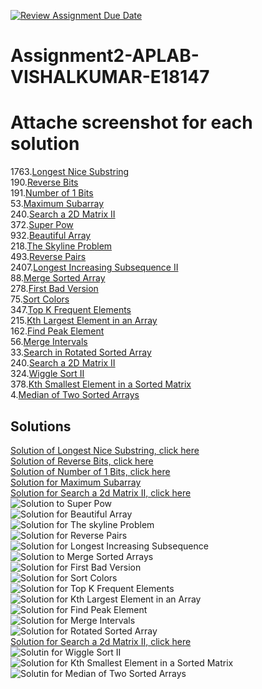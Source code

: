 [![Review Assignment Due Date](https://classroom.github.com/assets/deadline-readme-button-22041afd0340ce965d47ae6ef1cefeee28c7c493a6346c4f15d667ab976d596c.svg)](https://classroom.github.com/a/0SBMxFrj)
# Assignment2-APLAB-VISHALKUMAR-E18147 
# Attache screenshot for each solution
1763.[Longest Nice Substring](https://leetcode.com/problems/longest-nice-substring/description/)<br>
190.[Reverse Bits](https://leetcode.com/problems/reverse-bits/description/)<br>
191.[Number of 1 Bits](https://leetcode.com/problems/number-of-1-bits/description/)<br>
53.[Maximum Subarray](https://leetcode.com/problems/maximum-subarray/description/)<br>
240.[Search a 2D Matrix II](https://leetcode.com/problems/search-a-2d-matrix-ii/description/)<br>
372.[Super Pow](https://leetcode.com/problems/super-pow/description/)<br>
932.[Beautiful Array](https://leetcode.com/problems/beautiful-array/description/)<br>
218.[The Skyline Problem](https://leetcode.com/problems/the-skyline-problem/description/)<br>
493.[Reverse Pairs](https://leetcode.com/problems/reverse-pairs/description/)<br>
2407.[Longest Increasing Subsequence II](https://leetcode.com/problems/longest-increasing-subsequence-ii/description/)<br>
88.[Merge Sorted Array](https://leetcode.com/problems/merge-sorted-array/description/)<br>
278.[First Bad Version](https://leetcode.com/problems/first-bad-version/description/)<br>
75.[Sort Colors](https://leetcode.com/problems/sort-colors/description/)<br>
347.[Top K Frequent Elements](https://leetcode.com/problems/top-k-frequent-elements/description/)<br>
215.[Kth Largest Element in an Array](https://leetcode.com/problems/kth-largest-element-in-an-array/description/)<br>
162.[Find Peak Element](https://leetcode.com/problems/find-peak-element/description/)<br>
56.[Merge Intervals](https://leetcode.com/problems/merge-intervals/description/)<br>
33.[Search in Rotated Sorted Array](https://leetcode.com/problems/search-in-rotated-sorted-array/description/)<br>
240.[Search a 2D Matrix II](https://leetcode.com/problems/search-a-2d-matrix-ii/description/)<br>
324.[Wiggle Sort II](https://leetcode.com/problems/wiggle-sort-ii/description/)<br>
378.[Kth Smallest Element in a Sorted Matrix](https://leetcode.com/problems/kth-smallest-element-in-a-sorted-matrix/description/)<br>
4.[Median of Two Sorted Arrays](https://leetcode.com/problems/median-of-two-sorted-arrays/description/)<br>


## Solutions

[Solution of Longest Nice Substring, click here](https://github.com/user-attachments/assets/ed1a9897-8d7f-4ded-a06b-cc94cf1649d7)<br>
[Solution of Reverse Bits, click here](https://github.com/user-attachments/assets/b5ed4c0b-1afd-4a19-9d52-5238c81473c5)<br>
[Solution of Number of 1 Bits, click here](https://github.com/user-attachments/assets/60f04e4f-a30c-490e-b96f-2711b52ec3af)<br>
[Solution for Maximum Subarray](https://github.com/user-attachments/assets/28b54281-b9ad-4467-911a-355734ea06a8)<br>
[Solution for Search a 2d Matrix II, click here](https://github.com/user-attachments/assets/e42002dd-39d5-4641-879a-26df1cd99ade)<br>
![Solution to Super Pow](https://github.com/user-attachments/assets/b603f3ec-0503-4b37-ac7d-8080a45a6274)<br>
![Solution for Beautiful Array](https://github.com/user-attachments/assets/8e045338-1632-42be-a008-62160329c6a4)<br>
![Solution for The skyline Problem](https://github.com/user-attachments/assets/edf5814d-792c-408b-95d2-03f32c388ead)<br>
![Solution for Reverse Pairs](https://github.com/user-attachments/assets/eb14e590-662c-4fa5-a8c2-f6e974be4292)
![Solution for Longest Increasing Subsequence](https://github.com/user-attachments/assets/18086345-31b7-47fb-a9d8-4366b8d739fa)<br>
![Solution to Merge Sorted Arrays](https://github.com/user-attachments/assets/2a29d281-8313-4a43-b28d-6e1e72ecac73)<br>
![Solution for First Bad Version](https://github.com/user-attachments/assets/89b4d83b-68c4-4d83-a037-77493a818a16)<br>
![Solution for Sort Colors](https://github.com/user-attachments/assets/7dd322ca-e9ce-4a9c-87d1-552476f9dfae)<br>
![Solution for Top K Frequent Elements](https://github.com/user-attachments/assets/7a5ce376-762a-41e2-8e56-0d5c78c9daf4)<br>
![Solution for Kth Largest Element in an Array](https://github.com/user-attachments/assets/a4ad43bf-d77e-43d1-8217-3866f9595352)<br>
![Solution for Find Peak Element ](https://github.com/user-attachments/assets/06b4b0fc-be71-4968-b18f-d5147dd0d589)<br>
![Solution for Merge Intervals](https://github.com/user-attachments/assets/96b487fa-057b-439e-a60a-f8396d505386)<br>
![Solution for Rotated Sorted Array](https://github.com/user-attachments/assets/82c31831-a862-4837-b1a5-aa8d3f113a81)<br>
[Solution for Search a 2d Matrix II, click here](https://github.com/user-attachments/assets/e42002dd-39d5-4641-879a-26df1cd99ade)<br>
![Solutin for Wiggle Sort II](https://github.com/user-attachments/assets/91fcb840-fb71-4b9c-b4ba-f16d0b94bca3)<br>
![Solution for Kth Smallest Element in a Sorted Matrix](https://github.com/user-attachments/assets/2871d289-d264-4486-85e5-132bbf831464)<br>
![Solutin for Median of Two Sorted Arrays](https://github.com/user-attachments/assets/a251a543-4665-4103-83bf-3b6634c5591c)








